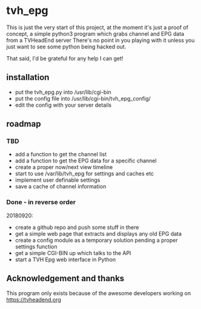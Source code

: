 # tvh_epg

This is just the very start of this project, at the moment it's just a
proof of concept, a simple python3 program which grabs channel and EPG
data from a TVHeadEnd server
 There's no point in you playing with it unless you just
want to see some python being hacked out.

That said, I'd be grateful for any help I can get!


## installation

* put the tvh_epg.py into /usr/lib/cgi-bin
* put the config file into /usr/lib/cgi-bin/tvh_epg_config/
* edit the config with your server details


## roadmap

### TBD

* add a function to get the channel list
* add a function to get the EPG data for a specific channel
* create a proper now/next view timeline
* start to use /var/lib/tvh_epg for settings and caches etc
* implement user definable settings
* save a cache of channel information

### Done - in reverse order

20180920:
* create a github repo and push some stuff in there
* get a simple web page that extracts and displays any old EPG data 
* create a config module as a temporary solution pending a proper settings function
* get a simple CGI-BIN up which talks to the API
* start a TVH Epg web interface in Python


## Acknowledgement and thanks

This program only exists because of the awesome developers working on 
https://tvheadend.org


